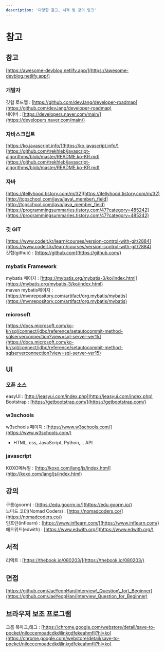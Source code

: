 ```yaml
---
description: '다양한 참고, 서적 및 강의 링크'
---
```


# 참고

## 참고

[https://awesome-devblog.netlify.app/](https://awesome-devblog.netlify.app/)

### 개발자 

깃헙 로드맵 : [https://github.com/devJang/developer-roadmap](https://github.com/devJang/developer-roadmap)  
네이버 : [https://developers.naver.com/main/](https://developers.naver.com/main/)

### 자바스크립트 

 [https://ko.javascript.info/](https://ko.javascript.info/)  
[https://github.com/trekhleb/javascript-algorithms/blob/master/README.ko-KR.md](https://github.com/trekhleb/javascript-algorithms/blob/master/README.ko-KR.md)

### 자바

[https://itellyhood.tistory.com/m/32](https://itellyhood.tistory.com/m/32)  
[http://tcpschool.com/java/java\_member\_field](http://tcpschool.com/java/java_member_field)  
[https://programmingsummaries.tistory.com/47?category=485242](https://programmingsummaries.tistory.com/47?category=485242)

### 깃 GIT

[https://www.codeit.kr/learn/courses/version-control-with-git/2884](https://www.codeit.kr/learn/courses/version-control-with-git/2884)  
깃헙\(github\) : [https://github.com](https://github.com/)

### mybatis Framework

mybatis 페이지 : [https://mybatis.org/mybatis-3/ko/index.html](https://mybatis.org/mybatis-3/ko/index.html)  
maven mybatis페이지 : [https://mvnrepository.com/artifact/org.mybatis/mybatis](https://mvnrepository.com/artifact/org.mybatis/mybatis)

### microsoft

[https://docs.microsoft.com/ko-kr/sql/connect/jdbc/reference/setautocommit-method-sqlserverconnection?view=sql-server-ver15](https://docs.microsoft.com/ko-kr/sql/connect/jdbc/reference/setautocommit-method-sqlserverconnection?view=sql-server-ver15)

## UI

### 오픈 소스

easyUI : [http://jeasyui.com/index.php](http://jeasyui.com/index.php)  
Bootstrap : [https://getbootstrap.com/](https://getbootstrap.com/)

### w3schools

w3schools 페이지 : [https://www.w3schools.com/](https://www.w3schools.com/)  
- HTML, css, JavaScript, Python,... API

### javascript

KOXO메뉴얼 : [http://koxo.com/lang/js/index.html](http://koxo.com/lang/js/index.html)

## 강의

구름\(goorm\) : [https://edu.goorm.io/](https://edu.goorm.io/)  
노마드 코더\(Nomad Coders\) : [https://nomadcoders.co/](https://nomadcoders.co/)  
인프런\(inflearn\) : [https://www.inflearn.com/](https://www.inflearn.com/)  
에드위드\(edwith\) : [https://www.edwith.org/](https://www.edwith.org/)

## 서적

리액트 : [https://thebook.io/080203/](https://thebook.io/080203/)

## 면접

[https://github.com/JaeYeopHan/Interview\_Question\_for\_Beginner](https://github.com/JaeYeopHan/Interview_Question_for_Beginner)

## 브라우저 보조 프로그램

크롬 북마크,태그 : [https://chrome.google.com/webstore/detail/save-to-pocket/niloccemoadcdkdjlinkgdfekeahmflj?hl=ko](https://chrome.google.com/webstore/detail/save-to-pocket/niloccemoadcdkdjlinkgdfekeahmflj?hl=ko)

